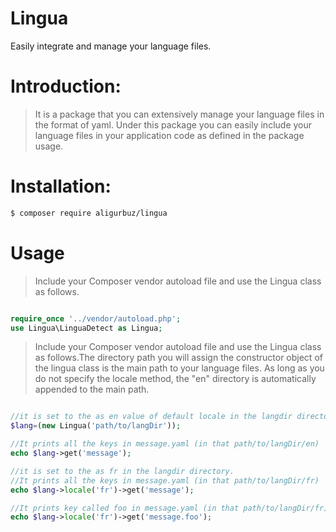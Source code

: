 # Lingua
Easily integrate and manage your language files.

# Introduction:
> It is a package that you can extensively manage your language files in the format of yaml. Under this package you can easily include your language files in your application code as defined in the package usage.

# Installation:
```bash
$ composer require aligurbuz/lingua
```

# Usage

> Include your Composer vendor autoload file and use the Lingua class as follows.

```php

require_once '../vendor/autoload.php';
use Lingua\LinguaDetect as Lingua;

```

> Include your Composer vendor autoload file and use the Lingua class as follows.The directory path you will assign the constructor object of the lingua class
                                                                                 is the main path to your language files. As long as you do not specify the locale method, the "en" directory is automatically appended to the main path.

```php

//it is set to the as en value of default locale in the langdir directory.
$lang=(new Lingua('path/to/langDir'));

//It prints all the keys in message.yaml (in that path/to/langDir/en)
echo $lang->get('message');

//it is set to the as fr in the langdir directory.
//It prints all the keys in message.yaml (in that path/to/langDir/fr)
echo $lang->locale('fr')->get('message');

//It prints key called foo in message.yaml (in that path/to/langDir/fr)
echo $lang->locale('fr')->get('message.foo');


```